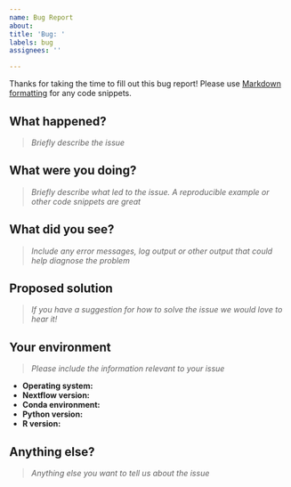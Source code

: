 ```yaml
---
name: Bug Report
about: 
title: 'Bug: '
labels: bug
assignees: ''

---
```


Thanks for taking the time to fill out this bug report!
Please use [Markdown formatting](https://docs.github.com/en/get-started/writing-on-github/getting-started-with-writing-and-formatting-on-github/basic-writing-and-formatting-syntax#quoting-code) for any code snippets.

## What happened?

> _Briefly describe the issue_

## What were you doing?

> _Briefly describe what led to the issue. A reproducible example or other code snippets are great_

## What did you see?

> _Include any error messages, log output or other output that could help diagnose the problem_

## Proposed solution

> _If you have a suggestion for how to solve the issue we would love to hear it!_

## Your environment

> _Please include the information relevant to your issue_

- **Operating system:**
- **Nextflow version:**
- **Conda environment:**
- **Python version:**
- **R version:**

## Anything else?

> _Anything else you want to tell us about the issue_
